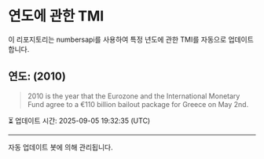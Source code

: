 
# 연도에 관한 TMI

이 리포지토리는 numbersapi를 사용하여 특정 년도에 관한 TMI를 자동으로 업데이트합니다.

## 연도: (2010)
> 2010 is the year that the Eurozone and the International Monetary Fund agree to a €110 billion bailout package for Greece on May 2nd.

⏳ 업데이트 시간: 2025-09-05 19:32:35 (UTC)

---
자동 업데이트 봇에 의해 관리됩니다.
